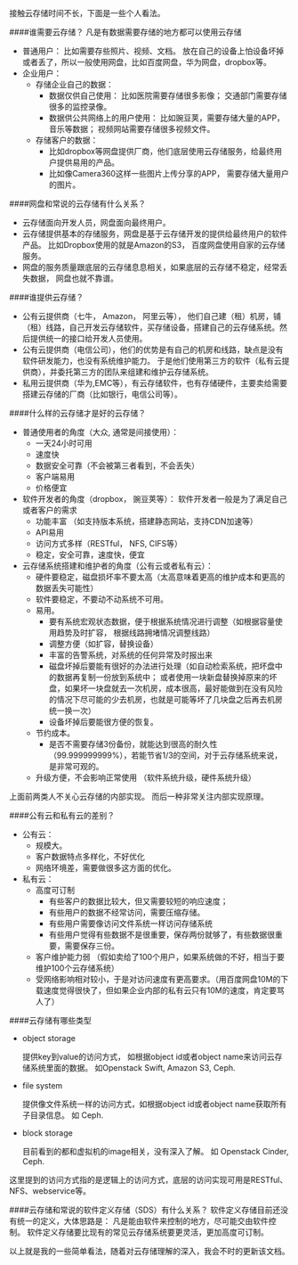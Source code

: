 接触云存储时间不长，下面是一些个人看法。

####谁需要云存储？ 凡是有数据需要存储的地方都可以使用云存储
* 普通用户： 比如需要存些照片、视频、文档。 放在自己的设备上怕设备坏掉或者丢了，所以一般使用网盘，比如百度网盘，华为网盘，dropbox等。
* 企业用户： 
  * 存储企业自己的数据： 
    * 数据仅供自己使用： 比如医院需要存储很多影像； 交通部门需要存储很多的监控录像。 
    * 数据供公共网络上的用户使用： 比如豌豆荚，需要存储大量的APP，音乐等数据； 视频网站需要存储很多视频文件。
  * 存储客户的数据： 
    * 比如dropbox等网盘提供厂商，他们底层使用云存储服务，给最终用户提供易用的产品。
    * 比如像Camera360这样一些图片上传分享的APP， 需要存储大量用户的图片。
    
####网盘和常说的云存储有什么关系？

* 云存储面向开发人员，网盘面向最终用户。
* 云存储提供基本的存储服务，网盘是基于云存储开发的提供给最终用户的软件产品。 比如Dropbox使用的就是Amazon的S3， 百度网盘使用自家的云存储服务。 
* 网盘的服务质量跟底层的云存储息息相关，如果底层的云存储不稳定，经常丢失数据， 网盘也就不靠谱。

####谁提供云存储？

* 公有云提供商（七牛， Amazon， 阿里云等）， 他们自己建（租）机房，铺（租）线路，自己开发云存储软件，买存储设备，搭建自己的云存储系统。然后提供统一的接口给开发人员使用。
* 公有云提供商（电信公司），他们的优势是有自己的机房和线路，缺点是没有软件研发能力，也没有系统维护能力。 于是他们使用第三方的软件（私有云提供商），并委托第三方的团队来组建和维护云存储系统。
* 私用云提供商（华为,EMC等），有云存储软件，也有存储硬件，主要卖给需要搭建云存储的厂商（比如银行，电信公司等）。

####什么样的云存储才是好的云存储？
* 普通使用者的角度（大众, 通常是间接使用）：
    * 一天24小时可用
    * 速度快
    * 数据安全可靠（不会被第三者看到，不会丢失）
    * 客户端易用
    * 价格便宜
* 软件开发者的角度（dropbox， 豌豆荚等）： 软件开发者一般是为了满足自己或者客户的需求
    * 功能丰富 （如支持版本系统，搭建静态网站，支持CDN加速等）
    * API易用
    * 访问方式多样（RESTful， NFS, CIFS等）
    * 稳定，安全可靠，速度快，便宜
* 云存储系统搭建和维护者的角度（公有云或者私有云）：
    * 硬件要稳定，磁盘损坏率不要太高（太高意味着更高的维护成本和更高的数据丢失可能性）
    * 软件要稳定，不要动不动系统不可用。
    * 易用。
        * 要有系统宏观状态数据，便于根据系统情况进行调整（如根据容量使用趋势及时扩容， 根据线路拥堵情况调整线路）
        * 调整方便（如扩容，替换设备）
        * 丰富的告警系统，对系统的任何异常及时报出来
        * 磁盘坏掉后要能有很好的办法进行处理（如自动检索系统，把坏盘中的数据再复制一份放到系统中； 或者使用一块新盘替换掉原来的坏盘，如果坏一块盘就去一次机房，成本很高，最好能做到在没有风险的情况下尽可能的少去机房，也就是可能等坏了几块盘之后再去机房统一换一次）
        * 设备坏掉后要能很方便的恢复。  
    * 节约成本。
        * 是否不需要存储3份备份，就能达到很高的耐久性（99.999999999%），若能节省1/3的空间，对于云存储系统来说，是非常可观的。
    * 升级方便，不会影响正常使用 （软件系统升级，硬件系统升级）

上面前两类人不关心云存储的内部实现。 而后一种非常关注内部实现原理。

####公有云和私有云的差别？
* 公有云： 
    * 规模大。
    * 客户数据特点多样化，不好优化
    * 网络环境差，需要做很多这方面的优化。
* 私有云：
    * 高度可订制
        * 有些客户的数据比较大，但又需要较短的响应速度； 
        * 有些用户的数据不经常访问，需要压缩存储。
        * 有些用户需要像访问文件系统一样访问存储系统
        * 有些用户觉得有些数据不是很重要，保存两份就够了，有些数据很重要，需要保存三份。
    * 客户维护能力弱 （假如卖给了100个用户，如果系统做的不好，相当于要维护100个云存储系统）
    * 受网络影响相对较小，于是对访问速度有更高要求。（用百度网盘10M的下载速度觉得很快了，但如果企业内部的私有云只有10M的速度，肯定要骂人了）


####云存储有哪些类型
* object storage

    提供key到value的访问方式， 如根据object id或者object name来访问云存储系统里面的数据。 如Openstack Swift, Amazon S3, Ceph.
* file system

    提供像文件系统一样的访问方式，如根据object id或者object name获取所有子目录信息。 如 Ceph.
* block storage 

    目前看到的都和虚拟机的image相关，没有深入了解。 如 Openstack Cinder, Ceph.
    
    
这里提到的访问方式指的是逻辑上的访问方式，底层的访问实现可用是RESTful、NFS、webservice等。

####云存储和常说的软件定义存储（SDS）有什么关系？
软件定义存储目前还没有统一的定义，大体思路是： 凡是能由软件来控制的地方，尽可能交由软件控制。
软件定义存储要比现有的常见云存储系统要更灵活，更加高度可订制。


以上就是我的一些简单看法，随着对云存储理解的深入，我会不时的更新该文档。
